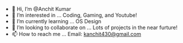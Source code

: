 - 👋 Hi, I’m @Anchit Kumar
- 👀 I’m interested in ... Coding, Gaming, and Youtube!
- 🌱 I’m currently learning ... OS Design
- 💞️ I’m looking to collaborate on ... Lots of projects in the near furture!
- 📫 How to reach me ... Email: kanchit430@gmail.com

